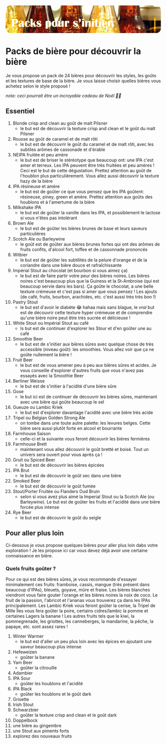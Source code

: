 ![Packs de bière pour découvrir la bière](/images/packs.png)

# Packs de bière pour découvrir la bière

Je vous propose un pack de 24 bières pour découvrir les styles, les goûts et les textures de base de la bière. Je vous laisse choisir quelles bières vous achetez selon le style proposé !

*note: ceci pourrait être un incroyable cadeau de Noël 🎄🎅*

## Essentiel

1. Blonde crisp and clean au goût de malt Pilsner
   * le but est de découvrir la texture crisp and clean et le goût du malt Pilsner
1. Rousse au goût de caramel et de malt rôti
   * le but est de découvrir le goût du caramel et de malt rôti, avec les subtiles arômes de cassonade et d'érable
1. NEIPA fruitée et peu amère
   * le but est de briser le stéréotype que beaucoup ont: une IPA c'est amer et terreux. Les IPA peuvent être très fruitées et peu amères ! Ceci est le but de cette dégustation. Prettez attention au goût de l'houblon plus particulièrement. Vous allez aussi découvrir la texture hazy de la bière
1. IPA résineuse et amère
   * le but est de goûter ce que vous pensez que les IPA goûtent: résineuse, piney, green et amère. Prettez attention aux goûts des houblons et à l'amertume de la bière
1. Milkshake IPA
   * le but est de goûter la vanille dans les IPA, et possiblement le lactose si vous n'êtes pas intolérant
1. Brown Ale
   * le but est de goûter les bières brunes de base et leurs saveurs particulières
1. Scotch Ale ou Barleywine
   * le goût est de goûter aux bières brunes fortes qui ont des arômes de fruits confits, d'alcool fort, toffee et de cassonnade prononcés
1. Witbier
   * le but est de goûter les subtilités de la pelure d'orange et de la coriandre dans une bière douce et rafraîchissante
1. Impérial Stout au chocolat (et bourbon si vous aimez ça)
   * le but est de faire partir votre peur des bières noires. Les bières noires c'est beaucoup plus que la Guiness et la St-Ambroise (qui est beaucoup servie dans les bars). Ça goûte le chocolat, a une belle texture crémeuse et c'est pas si amer que vous pensez ! Les ajouts (de café, fruits, bourbon, arachides, etc. c'est aussi très très bon !)
1. Pastry Stout
   * le but est d'avoir le diabète 😂 hahaa mais sans blague, le *vrai* but est de découvrir cette texture hyper crémeuse et de comprendre qu'une bière noire peut être très sucrée et délicieuse !
1. White Stout ou Impérial Stout au café
   * ls but est de continuer d'explorer les Stour et d'en goûter une au café
1. Smoothie Beer
   * le but est de s'initier aux bières sûres avec quelque chose de très accessible (niveau goût): les smoothies. Vous allez voir que ça ne goûte nullement la bière !
1. Fruit Beer
   * le but est de vous amener peu à peu aux bières sûres et acides. Je vous conseille d'explorer d'autres fruits que vous n'avez pas essayés avec la Smoothie Beer
1. Berliner Weisse
   * le but est de s'initier à l'acidité d'une bière sûre
1. Gose
   * le but ici est de continuer de découvrir les bières sûres, maintenant avec une bière qui goûte beaucoup le sel
1. Gueuze ou Lambic Kriek
   * le but est d'explorer davantage l'acidité avec une bière très acide
1. Tripel ou Belgian Golden Strong Ale
   * on tombe dans une toute autre palette: les levures belges. Cette bière sera aussi plutôt forte en alcool et bourrante
1. Farmhouse Saison
   * celle-ci et la suivante vous feront découvrir les bières fermières
1. Farmhouse Brett
   * maintenant vous allez découvrir le goût bretté et boisé. Tout un univers sera ouvert pour vous après ça !
1. Gruit ou Spiced Beer
   * le but est de découvrir les bières épicées
1. IPA Brut
   * le but est de découvrir le goût sec dans une bière
1. Smoked Beer
   * le but est de découvrir le goût fumée
1. Stout/Porter Fruitée *ou* Flanders Oud Bruin
   * selon si vous avez plus aimé la Imperial Stout ou la Scotch Ale (ou Barleywine). Le but est de goûter les fruits et l'acidité dans une bière forcée
plus intense
1. Rye Beer
   * le but est de découvrir le goût du seigle

## Pour aller plus loin

Ci-dessous je vous propose quelques bières pour aller plus loin dabs votre exploration ! Je les propose ici car vous devez déjà avoir une certaine connaissance en bière.

### Quels fruits goûter ?

Pour ce qui est des bières sûres, je vous recommande d'essayer minimalement ces fruits: framboise, cassis, mangue (très présent dans beaucoup d'IPAs), bleuets, goyave, mûre et fraise. Les bières blanches viendront vous faire gouter l'orange et les bières noires la noix de coco. Le fruit de la passion, l'abricot et l'ananas vous trouverez ça dans les IPAs principalement. Les Lambic Kriek vous feront goûter la cerise, la Tripel de Mille Îles vous fera goûter la poire, certains cidres/lambic la pomme et certaines Lagers la banane ! Les autres fruits tels que le kiwi, la pommegrenade, les griottes, les canneberges, la mandarine, la pêche, la papaye, etc. sont assez rares !

1. Winter Warmer
   * le but est d'aller un peu plus loin avec les épices en ajoutant une saveur beaucoup plus intense
1. Hefeweizen
   * goûter la banane
1. Yam Beer
   * goûter la citrouille
1. Adambier
1. IPA Sour
   * goûter les houblons et l'acidité
1. IPA Black
   * goûter les houblons et le goût dark
1. Grisette
1. Irish Stout
1. Schwarzbier
   * goûter la texture crisp and clean et le goût dark
1. Doppelbock
1. une bière au gingembre
1. une Stout aux piments forts
1. explorez des nouveaux fruits
